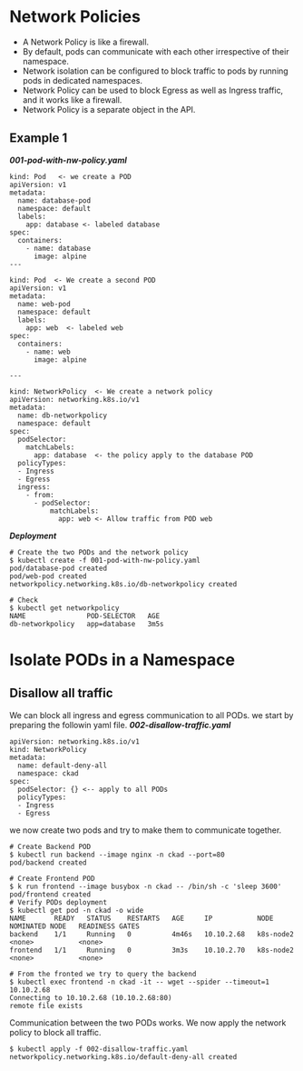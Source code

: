 # Network Policies
* A Network Policy is like a firewall.
* By default, pods can communicate with each other irrespective of their namespace.
* Network isolation can be configured to block traffic to pods by running pods in dedicated namespaces.
* Network Policy can be used to block Egress as well as Ingress traffic, and it works like a firewall.
* Network Policy is a separate object in the API.

## Example 1
***001-pod-with-nw-policy.yaml***
```
kind: Pod   <- we create a POD
apiVersion: v1
metadata:
  name: database-pod
  namespace: default
  labels:
    app: database <- labeled database
spec:
  containers:
    - name: database
      image: alpine
---
 
kind: Pod  <- We create a second POD
apiVersion: v1
metadata:
  name: web-pod
  namespace: default
  labels:
    app: web  <- labeled web
spec:
  containers:
    - name: web
      image: alpine
 
---
 
kind: NetworkPolicy  <- We create a network policy
apiVersion: networking.k8s.io/v1
metadata:
  name: db-networkpolicy
  namespace: default
spec:
  podSelector:
    matchLabels:
      app: database  <- the policy apply to the database POD
  policyTypes:
  - Ingress
  - Egress
  ingress:
    - from:
      - podSelector:
          matchLabels:
            app: web <- Allow traffic from POD web
```
***Deployment***
```
# Create the two PODs and the network policy
$ kubectl create -f 001-pod-with-nw-policy.yaml
pod/database-pod created
pod/web-pod created
networkpolicy.networking.k8s.io/db-networkpolicy created
 
# Check
$ kubectl get networkpolicy
NAME               POD-SELECTOR   AGE
db-networkpolicy   app=database   3m5s

```

# Isolate PODs in a Namespace
## Disallow all traffic
We can block all ingress and egress communication to all PODs. we start by preparing the followin yaml file.
***002-disallow-traffic.yaml***
```
apiVersion: networking.k8s.io/v1
kind: NetworkPolicy
metadata:
  name: default-deny-all
  namespace: ckad
spec:
  podSelector: {} <-- apply to all PODs
  policyTypes:
  - Ingress
  - Egress
```

we now create two pods and try to make them to communicate together.
```
# Create Backend POD
$ kubectl run backend --image nginx -n ckad --port=80
pod/backend created

# Create Frontend POD
$ k run frontend --image busybox -n ckad -- /bin/sh -c 'sleep 3600'
pod/frontend created
# Verify PODs deployment
$ kubectl get pod -n ckad -o wide
NAME       READY   STATUS    RESTARTS   AGE     IP           NODE        NOMINATED NODE   READINESS GATES
backend    1/1     Running   0          4m46s   10.10.2.68   k8s-node2   <none>           <none>
frontend   1/1     Running   0          3m3s    10.10.2.70   k8s-node2   <none>           <none>

# From the fronted we try to query the backend
$ kubectl exec frontend -n ckad -it -- wget --spider --timeout=1 10.10.2.68
Connecting to 10.10.2.68 (10.10.2.68:80)
remote file exists
```
Communication between the two PODs works. We now apply the network policy to block all traffic.
```
$ kubectl apply -f 002-disallow-traffic.yaml
networkpolicy.networking.k8s.io/default-deny-all created





